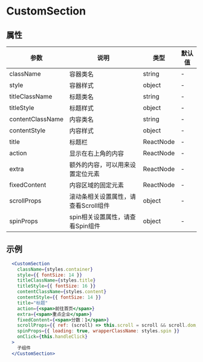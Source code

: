 # CustomSection

## 属性

| 参数 | 说明 | 类型 | 默认值 |
| -- | -- | -- | -- |
| className | 容器类名 | string | - |
| style | 容器样式 | object | - |
| titleClassName | 标题类名 | string | - |
| titleStyle | 标题样式 | object | - |
| contentClassName | 内容类名 | string | - |
| contentStyle | 内容样式 | object | - |
| title | 标题栏 | ReactNode | - |
| action | 显示在右上角的内容 | ReactNode | - |
| extra | 额外的内容，可以用来设置定位元素 | ReactNode | - |
| fixedContent | 内容区域的固定元素 | ReactNode | - |
| scrollProps | 滚动条相关设置属性，请查看Scroll组件 | object | - |
| spinProps | spin相关设置属性，请查看Spin组件 | object | - |

## 示例

```jsx
  <CustomSection
    className={styles.container}
    style={{ fontSize: 14 }}
    titleClassName={styles.title}
    titleStyle={{ fontSize: 16 }}
    contentClassName={styles.content}
    contentStyle={{ fontSize: 14 }}
    title="标题"
    action={<span>前往首页</span>}
    extra={<span>重点企业</span>}
    fixedContent={<span>分数：1</span>}
    scrollProps={{ ref: (scroll) => this.scroll = scroll && scroll.dom, className: styles.scroll }}
    spinProps={{ loading: true, wrapperClassName: styles.spin }}
    onClick={this.handleClick}
  >
    子组件
  </CustomSection>
```
